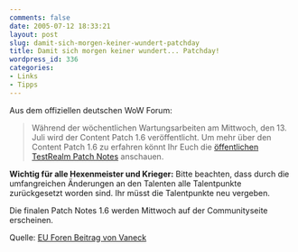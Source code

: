 ```yaml
---
comments: false
date: 2005-07-12 18:33:21
layout: post
slug: damit-sich-morgen-keiner-wundert-patchday
title: Damit sich morgen keiner wundert... Patchday!
wordpress_id: 336
categories:
- Links
- Tipps
---
```


Aus dem offiziellen deutschen WoW Forum:



> Während der wöchentlichen Wartungsarbeiten am Mittwoch, den 13. Juli wird der Content Patch 1.6 veröffentlicht. Um mehr über den Content Patch 1.6 zu erfahren könnt Ihr Euch die [öffentlichen TestRealm Patch Notes](http://forums-de.wow-europe.com/thread.aspx?fn=wow-test-realm-de&t=6004&p=1&tmp=1#post6004) anschauen.

**Wichtig für alle Hexenmeister und Krieger:**
Bitte beachten, dass durch die umfangreichen Änderungen an den Talenten alle Talentpunkte zurückgesetzt worden sind. Ihr müsst die Talentpunkte neu vergeben.

Die finalen Patch Notes 1.6 werden Mittwoch auf der Communityseite erscheinen.


Quelle: [EU Foren Beitrag von  Vaneck](http://forums-de.wow-europe.com/thread.aspx?fn=wow-general-de&t=261527&p=1&tmp=1)
